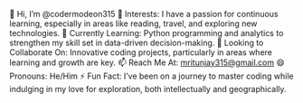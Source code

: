 👋 Hi, I’m @codermodeon315
👀 Interests: I have a passion for continuous learning, especially in areas like reading, travel, and exploring new technologies.
🌱 Currently Learning: Python programming and analytics to strengthen my skill set in data-driven decision-making.
💼 Looking to Collaborate On: Innovative coding projects, particularly in areas where learning and growth are key.
📫 Reach Me At: mritunjay315@gmail.com
😄 Pronouns: He/Him
⚡ Fun Fact: I’ve been on a journey to master coding while indulging in my love for exploration, both intellectually and geographically.

<!---
codermodeon315/codermodeon315 is a ✨ special ✨ repository because its `README.md` (this file) appears on your GitHub profile.
You can click the Preview link to take a look at your changes.
--->
